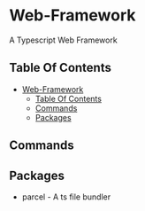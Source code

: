 # Web-Framework

A Typescript Web Framework

## Table Of Contents

- [Web-Framework](#web-framework)
  - [Table Of Contents](#table-of-contents)
  - [Commands](#commands)
  - [Packages](#packages)

## Commands

## Packages

- parcel - A ts file bundler
